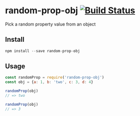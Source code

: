 # random-prop-obj [![Build Status](https://travis-ci.org/karloespiritu/random-prop-obj.svg?branch=master)](https://travis-ci.org/karloespiritu/random-prop-obj)

Pick a random property value from an object

## Install

```js
npm install --save random-prop-obj
```

## Usage

```js
const randomProp = require('random-prop-obj')
const obj = {a: 1, b: 'two', c: 3, d: 4}

randomProp(obj)
// => two

randomProp(obj)
// => 3

```